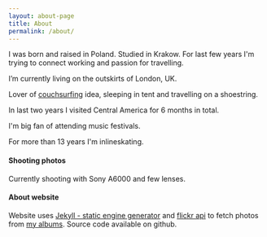 ```yaml
---
layout: about-page
title: About
permalink: /about/
---
```

I was born and raised in Poland. Studied in Krakow. For last few years I'm trying to connect working and passion for travelling.

 I’m currently living on the outskirts of London, UK.

Lover of [couchsurfing](https://www.couchsurfing.com/) idea, sleeping in tent and travelling on a shoestring.

In last two years I visited Central America for 6 months in total.

I'm big fan of attending music festivals.

For more than 13 years I'm inlineskating.


#### Shooting photos

Currently shooting with Sony A6000 and few lenses.

#### About website
Website uses [Jekyll - static engine generator](https://jekyllrb.com/) and [flickr api](https://www.flickr.com/services/api/) to fetch photos from [my albums](https://www.flickr.com/photos/wentuq/sets/). Source code available on github.
